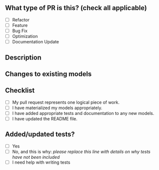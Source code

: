 <!---
Provide a short summary in the Title above. Examples of good PR titles:
* "Feature: add models a, b, c"
* "Fix: deduplicate a"
* "Update: dbt version"
-->

## What type of PR is this? (check all applicable)

- [ ] Refactor
- [ ] Feature
- [ ] Bug Fix
- [ ] Optimization
- [ ] Documentation Update

## Description

<!---
Describe your changes, and why you're making them. Is this linked to an open
issue or another pull request? Link it here.
-->

## Changes to existing models

<!---
Include this section if you are changing any existing models. Link any related
pull requests on your BI tool, or instructions for merge (e.g. whether old
models should be dropped after merge, or whether a full-refresh run is required)
-->

## Checklist

<!---
This checklist is mostly useful as a reminder of small things that can easily be
forgotten. Put an `x` in all the items that apply, make notes next to any that haven't been
addressed, and remove any items that are not relevant to this PR.
-->

- [ ] My pull request represents one logical piece of work.
- [ ] I have materialized my models appropriately.
- [ ] I have added appropriate tests and documentation to any new models.
- [ ] I have updated the README file.

## Added/updated tests?

- [ ] Yes
- [ ] No, and this is why: _please replace this line with details on why tests
      have not been included_
- [ ] I need help with writing tests
